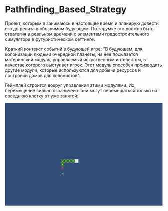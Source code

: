 # Pathfinding_Based_Strategy

Проект, которым я занимаюсь в настоящее время и планирую довести его до релиза в обозримом будующем. По задумке это должна быть
стратегия в реальном времени с элементами градостроительного симулятора в футуристическом сеттинге. 

Краткий контекст событий в будующей игре: 
"В будующем, для колонизации людьми
очередной планеты, на нее посылается материнский модуль, управляемый искуственным интелектом, в качестве которого выступает игрок.
Этот модуль способен производить другие модули, которые используются для добычи ресурсов и постройки домов для колонистов".

Геймплей строится вокруг управления этими модулями. Их перемещение сильно ограничено: они могут перемещаться только на соседнюю клетку от уже занятой:

 ![moving showkase](/navigationShwocase.gif)
